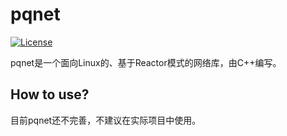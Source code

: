 # pqnet

[![License](https://img.shields.io/badge/license-BSD-blue.svg)](https://github.com/paoqi1997/pqnet/blob/master/LICENSE)

pqnet是一个面向Linux的、基于Reactor模式的网络库，由C++编写。

## How to use?

目前pqnet还不完善，不建议在实际项目中使用。

